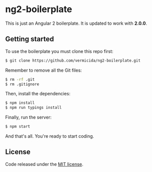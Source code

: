 
# ng2-boilerplate

This is just an Angular 2 boilerplate. It is updated to work with **2.0.0**.

## Getting started

To use the boilerplate you must clone this repo first:
```bash
$ git clone https://github.com/vermicida/ng2-boilerplate.git
```

Remember to remove all the Git files:
```bash
$ rm -rf .git
$ rm .gitignore
```

Then, install the dependencies:
```bash
$ npm install
$ npm run typings install
```

Finally, run the server:
```bash
$ npm start
```

And that's all. You're ready to start coding.

## License

Code released under the [MIT license](./LICENSE).
